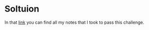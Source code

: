 # Soltuion

In that [link](https://nosy-wanderer-ae5.notion.site/Damn-Vulnerable-DeFi-v3-0-0-5be19703676041c992ddd30d73f8ae76) you can find all my notes that I took to pass this challenge.
